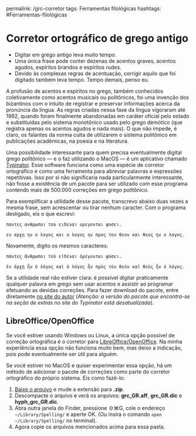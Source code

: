 permalink: /grc-corretor
tags: Ferramentas filológicas 
hashtags: #Ferramentas-filológicas 

# Corretor ortográfico de grego antigo  
  
- Digitar em grego antigo leva muito tempo.  
- Uma única frase pode conter dezenas de acentos graves, acentos agudos, espíritos brandos e espíritos rudes.  
- Devido às complexas regras de acentuação, corrigir aquilo que foi digitado também leva tempo. Tempo demais, penso eu.  
  
A profusão de acentos e espíritos no grego, também conhecidos coletivamente como acentos musicais ou politônicos, foi uma invenção dos bizantinos com o intuito de registrar e preservar informações acerca da pronúncia da língua. As regras criadas nessa fase da língua vigoraram até 1982, quando foram finalmente abandonadas em caráter oficial pelo estado e substituídas pelo sistema monotônico usado pelo grego demótico (que registra apenas os acentos agudos e nada mais). O que não impede, é claro, os falantes da norma culta de utilizarem o sistema politônico em publicações acadêmicas, na poesia e na literatura.  
  
Uma possibilidade interessante para quem precisa eventualmente digital grego politônico — e o faz utilizando o MacOS — é um aplicativo chamado [Typinator](https://www.ergonis.com/downloads/). Esse software funciona como uma espécie de corretor ortográfico e como uma ferramenta para abreviar palavras e expressões repetitivas. Isso por si não significaria nada particularmente interessante, não fosse a existência de um pacote para ser utilizado com esse programa contendo mais de 500.000 correções em grego politônico.  
  
Para exemplificar a utilidade desse pacote, transcrevo abaixo duas vezes a mesma frase, sem acrescentar ou tirar nenhum caracter. Com o programa desligado, eis o que escrevi:  
  
`παντες ανθρωποι του ειδεναι ορεγονται φυσει.`  
  
`εν αρχη ην ο λογος και ο λογος ην προς τον θεον και θεος ην ο λογος.`  
  
Novamente, digito os mesmos caracteres:  
  
`πάντες ἄνθρωποι τοῦ εἰδέναι ὀρέγονται φύσει.`  
  
`ἐν ἀρχὴ ἦν ὁ λόγος καὶ ὁ λόγος ἦν πρὸς τὸν θεὸν καὶ θεὸς ἦν ὁ λόγος.`  
  
Se a utilidade real não estiver clara: é possível digitar praticamente qualquer palavra em grego sem usar acentos e assistir ao programar efetuando as devidas correções. Para fazer download do pacote, entre diretamente [no site do autor](http://penelope.uchicago.edu/Thayer/E/HELP/Typinator_sets/polytonic_Greek.html) (*Atenção: a versão do pacote que encontra-se na seção de extras no site do Typinator está desatualizada*).  
  
  
## LibreOffice/OpenOffice  
  
Se você estiver usando Windows ou Linux, a única opção possível de correção ortográfica é o corretor para [LibreOffice/OpenOffice](https://members.hellug.gr/sng/ancientgreekoxt/download.html). Na minha experiência essa opção não funciona muito bem, mas deixo a indicação, pois pode eventualmente ser útil para alguém.  
  
Se você estiver no MacOS e quiser experimentar essa opção, há um método de adicionar o pacote de correções como parte do corretor ortográfico do próprio sistema. Eis como fazê-lo:  
  
  
1. [Baixe o arquivo](https://members.hellug.gr/sng/ancientgreekoxt/download.html) e mude a extensão para **.zip**.  
2. Descompacte o arquivo e verá os arquivos: **grc_GR.aff**, **grc_GR.dic** e **hyph_grc_GR.dic**.  
3. Abra outra janela do Finder, pressione ⇧⌘G, cole o endereço `~/Library/Spelling/` e aperte OK. (Ou insira o comando `open ~/Library/Spelling/` no terminal).  
4. Agora copie os arquivos mencionados acima para essa pasta.  
  
  
